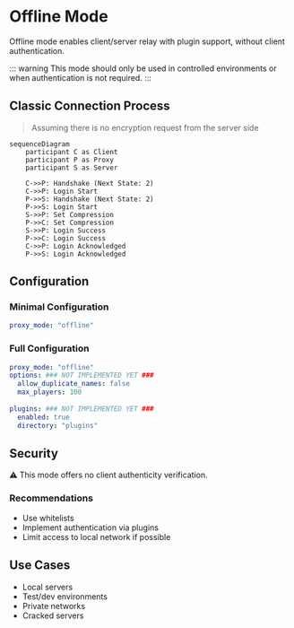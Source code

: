 # Offline Mode

Offline mode enables client/server relay with plugin support, without client authentication.

::: warning
This mode should only be used in controlled environments or when authentication is not required.
:::

## Classic Connection Process

> Assuming there is no encryption request from the server side

```mermaid
sequenceDiagram
    participant C as Client
    participant P as Proxy
    participant S as Server
    
    C->>P: Handshake (Next State: 2)
    C->>P: Login Start
    P->>S: Handshake (Next State: 2)
    P->>S: Login Start
    S->>P: Set Compression
    P->>C: Set Compression
    S->>P: Login Success
    P->>C: Login Success
    C->>P: Login Acknowledged
    P->>S: Login Acknowledged
```

## Configuration

### Minimal Configuration

```yaml
proxy_mode: "offline"
```

### Full Configuration

```yaml
proxy_mode: "offline"
options: ### NOT IMPLEMENTED YET ###
  allow_duplicate_names: false
  max_players: 100
  
plugins: ### NOT IMPLEMENTED YET ###
  enabled: true
  directory: "plugins"
```

## Security

⚠️ This mode offers no client authenticity verification.

### Recommendations

- Use whitelists
- Implement authentication via plugins
- Limit access to local network if possible

## Use Cases

- Local servers
- Test/dev environments
- Private networks
- Cracked servers
